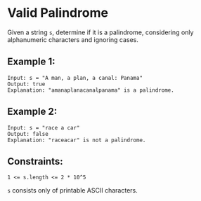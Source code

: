 # Valid Palindrome
Given a string ```s```, determine if it is a palindrome, considering only alphanumeric characters and ignoring cases.
## Example 1:
```
Input: s = "A man, a plan, a canal: Panama"
Output: true
Explanation: "amanaplanacanalpanama" is a palindrome.
```
## Example 2:
```
Input: s = "race a car"
Output: false
Explanation: "raceacar" is not a palindrome.
```
## Constraints:
```1 <= s.length <= 2 * 10^5```

```s``` consists only of printable ASCII characters.
